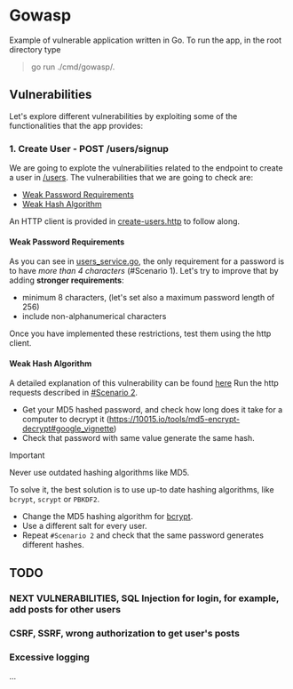 # Gowasp

Example of vulnerable application written in Go.
To run the app, in the root directory type

> go run ./cmd/gowasp/.

## Vulnerabilities

Let's explore different vulnerabilities by exploiting some of the functionalities that the app provides:

### 1. Create User - POST /users/signup

We are going to explote the vulnerabilities related to the endpoint to create a user in [/users](http://localhost:8080/users/signup).
The vulnerabilities that we are going to check are:
+ [Weak Password Requirements](https://cwe.mitre.org/data/definitions/521.html)
+ [Weak Hash Algorithm](https://cwe.mitre.org/data/definitions/328.html)

An HTTP client is provided in [create-users.http](./tools/create-users.http) to follow along.

#### Weak Password Requirements

As you can see in [users_service.go](./internal/services/user_service.go), the only requirement for a password is to have *more than 4 characters* (#Scenario 1).
Let's try to improve that by adding **stronger requirements**:
+ minimum 8 characters, (let's set also a maximum password length of 256)
+ include non-alphanumerical characters

Once you have implemented these restrictions, test them using the http client.

#### Weak Hash Algorithm

A detailed explanation of this vulnerability can be found [here](https://knowledge-base.secureflag.com/vulnerabilities/broken_cryptography/weak_hashing_algorithm_vulnerability.html)
Run the http requests described in [#Scenario 2](./tools/create-users.http). 
+ Get your MD5 hashed password, and check how long does it take for a computer to decrypt it (https://10015.io/tools/md5-encrypt-decrypt#google_vignette) 
+ Check that password with same value generate the same hash.

> [!IMPORTANT]  
> Never use outdated hashing algorithms like MD5.

To solve it, the best solution is to use up-to date hashing algorithms, like `bcrypt`, `scrypt` or `PBKDF2`.
+ Change the MD5 hashing algorithm for [bcrypt](https://pkg.go.dev/golang.org/x/crypto/bcrypt).
+ Use a different salt for every user.
+ Repeat `#Scenario 2` and check that the same password generates different hashes.

## TODO

### NEXT VULNERABILITIES, SQL Injection for login, for example, add posts for other users

### CSRF, SSRF, wrong authorization to get user's posts

### Excessive logging
...